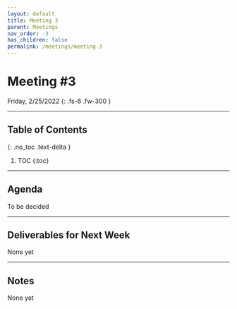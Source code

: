 ```yaml
---
layout: default
title: Meeting 3
parent: Meetings
nav_order: -3
has_children: false
permalink: /meetings/meeting-3
---
```


# Meeting #3

Friday, 2/25/2022
{: .fs-6 .fw-300 }

---

## Table of Contents
{: .no_toc .text-delta }

1. TOC
{:toc}

---

## Agenda
To be decided

---

## Deliverables for Next Week
None yet

---

## Notes
None yet
